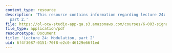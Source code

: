```yaml
---
content_type: resource
description: 'This resource contains information regarding lecture 24: modulation,
  part 2.'
file: https://ol-ocw-studio-app-qa.s3.amazonaws.com/courses/6-003-signals-and-systems-fall-2011/6f4f3087015170f8e2c046129e66f1ed_MIT6_003F11_lec24.pdf
file_type: application/pdf
resourcetype: Document
title: 'Lecture 24: Modulation, part 2'
uid: 6f4f3087-0151-70f8-e2c0-46129e66f1ed
---
```


